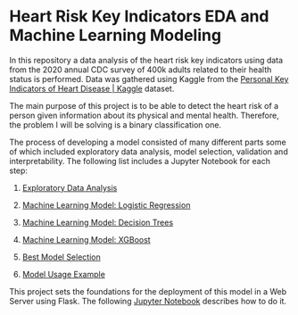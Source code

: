 # Heart Risk Key Indicators EDA and Machine Learning Modeling

In this repository a data analysis of the heart risk key indicators using data from the 2020 annual CDC survey of 400k adults related to their health status is performed. Data was gathered using Kaggle from the [Personal Key Indicators of Heart Disease | Kaggle](https://www.kaggle.com/datasets/kamilpytlak/personal-key-indicators-of-heart-disease) dataset.

The main purpose of this project is to be able to detect the heart risk of a person given information about its physical and mental health. Therefore, the problem I will be solving is a binary classification one.

The process of developing a model consisted of many different parts some of which included exploratory data analysis, model selection, validation and interpretability. The following list includes a Jupyter Notebook for each step:

1. [Exploratory Data Analysis](Data_Exploration.ipynb)

2. [Machine Learning Model: Logistic Regression](project_1-LogisticRegression.ipynb)

3. [Machine Learning Model: Decision Trees](project_1-Trees.ipynb)

4. [Machine Learning Model: XGBoost](project_1-XGBoost.ipynb)

5. [Best Model Selection](Model_Selection.ipynb)

6. [Model Usage Example](Model_Use.ipynb)

This project sets the foundations for the deployment of this model in a Web Server using Flask. The following [Jupyter Notebook](link) describes how to do it.
